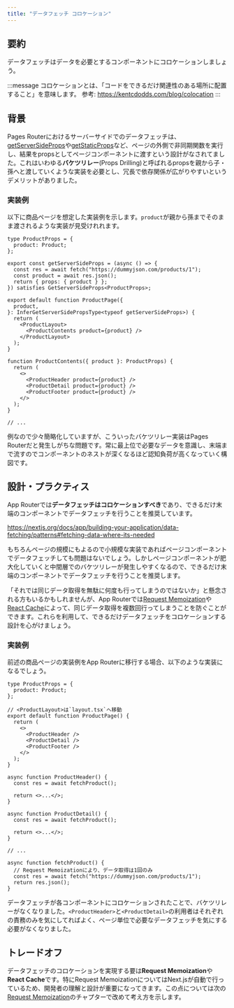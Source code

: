 ```yaml
---
title: "データフェッチ コロケーション"
---
```


## 要約

データフェッチはデータを必要とするコンポーネントにコロケーションしましょう。

:::message
コロケーションとは、「コードをできるだけ関連性のある場所に配置すること」を意味します。
参考: https://kentcdodds.com/blog/colocation
:::

## 背景

Pages Routerにおけるサーバーサイドでのデータフェッチは、[getServerSideProps](https://nextjs.org/docs/pages/building-your-application/data-fetching/get-server-side-props)や[getStaticProps](https://nextjs.org/docs/pages/building-your-application/data-fetching/get-static-props)など、ページの外側で非同期関数を実行し、結果をpropsとしてページコンポーネントに渡すという設計がなされてました。これはいわゆる**バケツリレー**(Props Drilling)と呼ばれるpropsを親から子・孫へと渡していくような実装を必要とし、冗長で依存関係が広がりやすいというデメリットがありました。

### 実装例

以下に商品ページを想定した実装例を示します。`product`が親から孫までそのまま渡されるような実装が見受けれれます。

```tsx
type ProductProps = {
  product: Product;
};

export const getServerSideProps = (async () => {
  const res = await fetch("https://dummyjson.com/products/1");
  const product = await res.json();
  return { props: { product } };
}) satisfies GetServerSideProps<ProductProps>;

export default function ProductPage({
  product,
}: InferGetServerSidePropsType<typeof getServerSideProps>) {
  return (
    <ProductLayout>
      <ProductContents product={product} />
    </ProductLayout>
  );
}

function ProductContents({ product }: ProductProps) {
  return (
    <>
      <ProductHeader product={product} />
      <ProductDetail product={product} />
      <ProductFooter product={product} />
    </>
  );
}

// ...
```

例なので少々簡略化していますが、こういったバケツリレー実装はPages Routerだと発生しがちな問題です。常に最上位で必要なデータを意識し、末端まで流すのでコンポーネントのネストが深くなるほど認知負荷が高くなっていく構図です。

## 設計・プラクティス

App Routerでは**データフェッチはコロケーションすべき**であり、できるだけ末端のコンポーネントでデータフェッチを行うことを推奨しています。

https://nextjs.org/docs/app/building-your-application/data-fetching/patterns#fetching-data-where-its-needed

もちろんページの規模にもよるので小規模な実装であればページコンポーネントでデータフェッチしても問題はないでしょう。しかしページコンポーネントが肥大化していくと中間層でのバケツリレーが発生しやすくなるので、できるだけ末端のコンポーネントでデータフェッチを行うことを推奨します。

「それでは同じデータ取得を無駄に何度も行ってしまうのではないか」と懸念される方もいるかもしれませんが、App Routerでは[Request Memoization](https://nextjs.org/docs/app/building-your-application/caching#request-memoization)や[React Cache](https://nextjs.org/docs/app/building-your-application/caching#react-cache-function)によって、同じデータ取得を複数回行ってしまうことを防ぐことができます。これらを利用して、できるだけデータフェッチをコロケーションする設計を心がけましょう。

### 実装例

前述の商品ページの実装例をApp Routerに移行する場合、以下のような実装になるでしょう。

```tsx
type ProductProps = {
  product: Product;
};

// <ProductLayout>は`layout.tsx`へ移動
export default function ProductPage() {
  return (
    <>
      <ProductHeader />
      <ProductDetail />
      <ProductFooter />
    </>
  );
}

async function ProductHeader() {
  const res = await fetchProduct();

  return <>...</>;
}

async function ProductDetail() {
  const res = await fetchProduct();

  return <>...</>;
}

// ...

async function fetchProduct() {
  // Request Memoizationにより、データ取得は1回のみ
  const res = await fetch("https://dummyjson.com/products/1");
  return res.json();
}
```

データフェッチが各コンポーネントにコロケーションされたことで、バケツリレーがなくなりました。`<ProductHeader>`と`<ProductDetail>`の利用者はそれぞれの責務のみを気にしてればよく、ページ単位で必要なデータフェッチを気にする必要がなくなりました。

## トレードオフ

データフェッチのコロケーションを実現する要は**Request Memoization**や**React Cache**です。特にRequest MemoizationについてはNext.jsが自動で行っているため、開発者の理解と設計が重要になってきます。この点については次の[Request Memoization](part_1_request_memoization)のチャプターで改めて考え方を示します。

